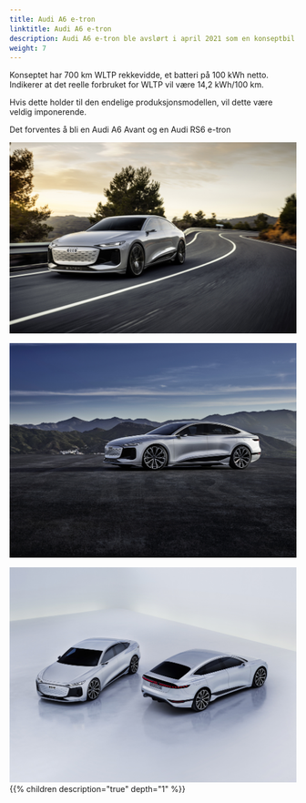 ```yaml
---
title: Audi A6 e-tron
linktitle: Audi A6 e-tron
description: Audi A6 e-tron ble avslørt i april 2021 som en konseptbil. Den forventes å ha verdenspremiere i 2023 og blir den femte helelektriske modellen fra Audi. Med rekkevidde på opptil 700 km vil den være modellen med lengst rekkevidde.
weight: 7
---
```

Konseptet har 700 km WLTP rekkevidde, et batteri på 100 kWh netto. Indikerer at det reelle forbruket for WLTP vil være 14,2 kWh/100 km.

Hvis dette holder til den endelige produksjonsmodellen, vil dette være veldig imponerende.

Det forventes å bli en Audi A6 Avant og en Audi RS6 e-tron

![A6 e-tron](a6-etron-1.jpg "A6 e-tron-konsept")

![A6 e-tron](a6-etron-2.jpg "A6 e-tron-konsept")

![A6 e-tron](a6-etron-3.jpg "A6 e-tron-konsept")
{{% children description="true" depth="1" %}}
